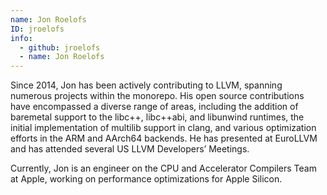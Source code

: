 ```yaml
---
name: Jon Roelofs
ID: jroelofs
info:
  - github: jroelofs
  - name: Jon Roelofs
---
```


Since 2014, Jon has been actively contributing to LLVM, spanning numerous
projects within the monorepo. His open source contributions have encompassed a
diverse range of areas, including the addition of baremetal support to the
libc++, libc++abi, and libunwind runtimes, the initial implementation of
multilib support in clang, and various optimization efforts in the ARM and
AArch64 backends. He has presented at EuroLLVM and has attended several US LLVM
Developers’ Meetings.

Currently, Jon is an engineer on the CPU and Accelerator Compilers Team at
Apple, working on performance optimizations for Apple Silicon.
